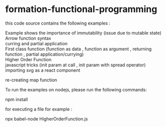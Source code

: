 # formation-functional-programming
 this code source contains the following examples :  
  <p>
Example shows the importance of immutability (issue due to mutable state)<br>
Arrow function syntax<br />
curring and partial application<br />
First class function (function as data , function as argument , returning function , partial application/currying)<br>
Higher Order Function <br>
javascript tricks (init param at call , init param with spread operator)<br>
importing svg as a react component<br></p>
re-creating map function<br>

To run the examples on nodejs, please run the following commands:

npm install 

for executing a file for example :

npx babel-node HigherOrderFunction.js

